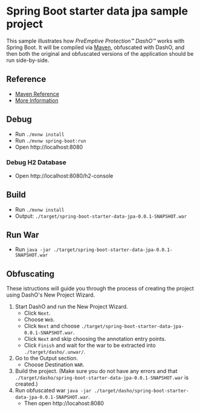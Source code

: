 # Spring Boot starter data jpa sample project
This sample illustrates how _PreEmptive Protection™ DashO™_ works with Spring Boot.
It will be compiled via [Maven](https://docs.spring.io/spring-boot/docs/2.5.4/maven-plugin/reference/htmlsingle/), 
obfuscated with DashO, and then both the original and obfuscated versions of the application should be run side-by-side.

## Reference

* [Maven Reference](https://docs.spring.io/spring-boot/docs/2.5.4/maven-plugin/reference/htmlsingle/)
* [More Information](./HELP.md)

## Debug

* Run `./mvnw install`
* Run `./mvnw spring-boot:run`
* Open http://localhost:8080

### Debug H2 Database

* Open http://localhost:8080/h2-console

## Build

* Run `./mvnw install`
* Output: `./target/spring-boot-starter-data-jpa-0.0.1-SNAPSHOT.war`

## Run War

* Run `java -jar ./target/spring-boot-starter-data-jpa-0.0.1-SNAPSHOT.war`

## Obfuscating
These istructions will guide you through the process of creating the project using DashO's New Project Wizard.

1. Start DashO and run the New Project Wizard.
    * Click `Next`.
    * Choose `Web`.
    * Click `Next` and choose `./target/spring-boot-starter-data-jpa-0.0.1-SNAPSHOT.war`.
    * Click `Next` and skip choosing the annotation entry points.
    * Click `Finish` and wait for the war to be extracted into `./target/dasho/.unwar/`.
2. Go to the Output section.
    *   Choose Destination `WAR`.
3. Build the project. (Make sure you do not have any errors and that `./target/dasho/spring-boot-starter-data-jpa-0.0.1-SNAPSHOT.war` is created.)
4. Run obfuscated war `java -jar ./target/dasho/spring-boot-starter-data-jpa-0.0.1-SNAPSHOT.war`.
    * Then open http://locahost:8080
